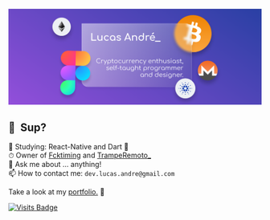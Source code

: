 ![Banner](https://github.com/lucas-andre/lucas-andre/blob/master/banner2.png)
## 👋 &nbsp;Sup?

🌱 Studying: React-Native and Dart 🎯  
⏱ Owner of [Fcktiming](https://fcktiming.studio) and [TrampeRemoto_](https://tramperemoto.com)  
💬 Ask me about ... anything!  
📫 How to contact me: `dev.lucas.andre@gmail.com`

Take a look at my [portfolio.](https://lucas-andre.me) 🚀

[![Visits Badge](https://badges.pufler.dev/visits/lucas-andre/lucas-andre)](https://lucas-andre.me)  
